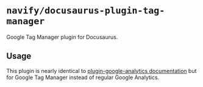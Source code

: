 # `navify/docusaurus-plugin-tag-manager`

Google Tag Manager plugin for Docusaurus.

## Usage

This plugin is nearly identical to [plugin-google-analytics documentation](https://v2.docusaurus.io/docs/api/plugins/@docusaurus/plugin-google-analytics) but for Google Tag Manager instead of regular Google Analytics.
